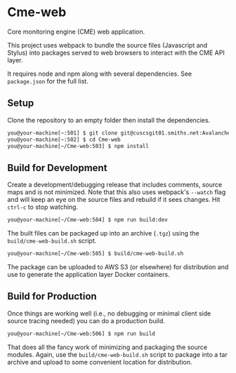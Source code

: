Cme-web
==============

Core monitoring engine (CME) web application.

This project uses webpack to bundle the source files (Javascript and Stylus)
into packages served to web browsers to interact with the CME API layer.

It requires node and npm along with several dependencies.  See `package.json`
for the full list.

Setup
-----------------------

Clone the repository to an empty folder then install the dependencies.

```bash
you@your-machine[~:501] $ git clone git@cuscsgit01.smiths.net:Avalanche/Cme-web.git
you@your-machine[~:502] $ cd Cme-web
you@your-machine[~/Cme-web:503] $ npm install
```

Build for Development
-----------------------

Create a development/debugging release that includes comments, source maps and is
not minimized.  Note that this also uses webpack's `--watch` flag and will keep an
eye on the source files and rebuild if it sees changes.  Hit `ctrl-c` to stop watching.

```bash
you@your-machine[~/Cme-web:504] $ npm run build:dev
```

The built files can be packaged up into an archive (`.tgz`) using the `build/cme-web-build.sh` script.

```bash
you@your-machine[~/Cme-web:505] $ build/cme-web-build.sh
```

The package can be uploaded to AWS S3 (or elsewhere) for distribution and use to 
generate the application layer Docker containers.


Build for Production
-----------------------

Once things are working well (i.e., no debugging or minimal client side source tracing needed)
you can do a production build.

```bash
you@your-machine[~/Cme-web:506] $ npm run build
```

That does all the fancy work of minimizing and packaging the source modules.  Again, use the
`build/cme-web-build.sh` script to package into a tar archive and upload to some convenient
location for distribution.



